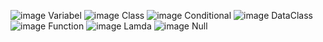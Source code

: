 ![image](https://github.com/user-attachments/assets/469f5ed2-1ba5-4542-a582-046d840a5133)
Variabel
![image](https://github.com/user-attachments/assets/9b07d9b8-3366-4d7a-b917-ffdde424c370)
Class
![image](https://github.com/user-attachments/assets/2db56b69-ab70-4398-991d-9d445946ad0b)
Conditional
![image](https://github.com/user-attachments/assets/86451566-732b-4fcd-9e09-1f7c163baece)
DataClass
![image](https://github.com/user-attachments/assets/a12a9043-3079-4bf4-a7ab-55dbf5b6eeee)
Function
![image](https://github.com/user-attachments/assets/c9bbb99b-45d4-4c6f-a97a-6b08a96a2651)
Lamda
![image](https://github.com/user-attachments/assets/5af9c03d-a9b6-4c4a-8983-c0d495e67d25)
Null






